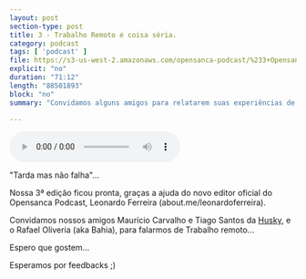 ```yaml
---
layout: post
section-type: post
title: 3 - Trabalho Remoto é coisa séria.
category: podcast
tags: [ 'podcast' ]
file: https://s3-us-west-2.amazonaws.com/opensanca-podcast/%233+Opensanca+Podcast+-+Trabalho+remoto+%C3%A9+coisa+s%C3%A9ria.mp3
explicit: "no"
duration: "71:12"
length: "88501893"
block: "no"
summary: "Convidamos alguns amigos para relatarem suas experiências de trabalho remoto"

---
```


<audio preload="auto" controls>
  <source src="https://s3-us-west-2.amazonaws.com/opensanca-podcast/%233+Opensanca+Podcast+-+Trabalho+remoto+%C3%A9+coisa+s%C3%A9ria.mp3" type="audio/mpeg">
</audio>

"Tarda mas não falha"...

Nossa 3ª edição ficou pronta, graças a ajuda do novo editor oficial do Opensanca Podcast, Leonardo Ferreira (about.me/leonardoferreira).

Convidamos nossos amigos Maurício Carvalho e Tiago Santos da <a href="https://husky.io/">Husky</a>, e o Rafael Oliveria (aka Bahia), para falarmos de Trabalho remoto...

Espero que gostem...

Esperamos por feedbacks ;)
